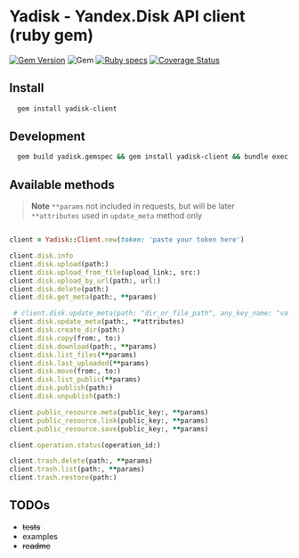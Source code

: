 # Yadisk - Yandex.Disk API client (ruby gem)

[![Gem Version](https://badge.fury.io/rb/yadisk-client.svg)](https://badge.fury.io/rb/yadisk-client)
![Gem](https://img.shields.io/gem/dt/yadisk-client)
[![Ruby specs](https://github.com/Smolget/yadisk/actions/workflows/CI.yml/badge.svg)](https://github.com/Smolget/yadisk/actions/workflows/CI.yml)
[![Coverage Status](https://coveralls.io/repos/github/Smolget/yadisk-client/badge.svg?branch=master)](https://coveralls.io/github/Smolget/yadisk-client?branch=master)

## Install

```sh
  gem install yadisk-client
```

## Development

```sh
  gem build yadisk.gemspec && gem install yadisk-client && bundle exec rake console
```

## Available methods

> **Note**
> `**params` not included in requests, but will be later  
> `**attributes` used in `update_meta` method only

```ruby

client = Yadisk::Client.new(token: 'paste your token here')

client.disk.info
client.disk.upload(path:)
client.disk.upload_from_file(upload_link:, src:)
client.disk.upload_by_url(path:, url:)
client.disk.delete(path:)
client.disk.get_meta(path:, **params)

 # client.disk.update_meta(path: "dir_or_file_path", any_key_name: "value", other_key_name: "any_value")
client.disk.update_meta(path:, **attributes)
client.disk.create_dir(path:)
client.disk.copy(from:, to:)
client.disk.download(path:, **params)
client.disk.list_files(**params)
client.disk.last_uploaded(**params)
client.disk.move(from:, to:)
client.disk.list_public(**params)
client.disk.publish(path:)
client.disk.unpublish(path:)

client.public_resource.meta(public_key:, **params)
client.public_resource.link(public_key:, **params)
client.public_resource.save(public_key:, **params)

client.operation.status(operation_id:)

client.trash.delete(path:, **params)
client.trash.list(path:, **params)
client.trash.restore(path:)
```

## TODOs

- ~~tests~~
- examples
- ~~readme~~
